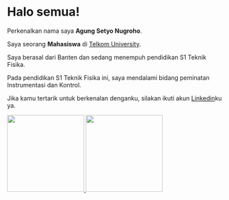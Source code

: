 # Halo semua! 

Perkenalkan nama saya **Agung Setyo Nugroho**.

Saya seorang **Mahasiswa** di [Telkom University](https://telkomuniversity.ac.id/).

Saya berasal dari Banten dan sedang menempuh pendidikan S1 Teknik Fisika.

Pada pendidikan S1 Teknik Fisika ini, saya mendalami bidang peminatan Instrumentasi dan Kontrol.

Jika kamu tertarik untuk berkenalan denganku, silakan ikuti akun [Linkedin](https://www.linkedin.com/in/agung-setyo-nugroho-7867241a1/)ku ya.

<p align="left">
<a href="https://github.com/agungsetyonugrohoo">
  <img height="180em" src="https://github-readme-stats-eight-theta.vercel.app/api?username=gilangadhan&show_icons=true&theme=algolia&include_all_commits=true&count_private=true"/>
  <img height="180em" src="https://github-readme-stats-eight-theta.vercel.app/api/top-langs/?username=gilangadhan&layout=compact&langs_count=8&theme=algolia"/>
</a>
</p>

